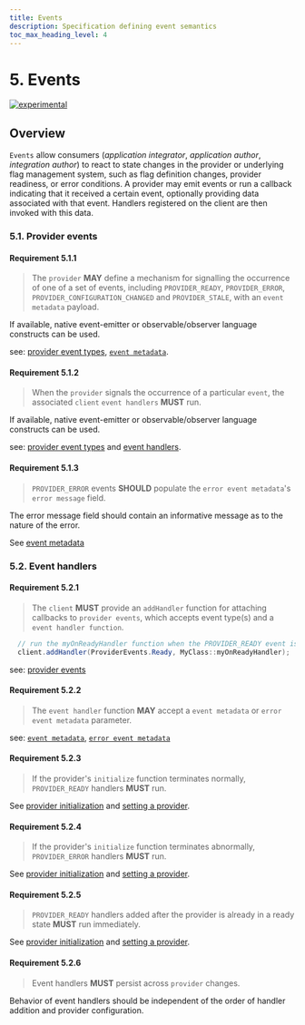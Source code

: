 ```yaml
---
title: Events
description: Specification defining event semantics
toc_max_heading_level: 4
---
```


# 5. Events

[![experimental](https://img.shields.io/static/v1?label=Status&message=experimental&color=orange)](https://github.com/open-feature/spec/tree/main/specification#experimental)

## Overview

`Events` allow consumers (_application integrator_, _application author_, _integration author_) to react to state changes in the provider or underlying flag management system, such as flag definition changes, provider readiness, or error conditions. A provider may emit events or run a callback indicating that it received a certain event, optionally providing data associated with that event. Handlers registered on the client are then invoked with this data.

### 5.1. Provider events

#### Requirement 5.1.1

> The `provider` **MAY** define a mechanism for signalling the occurrence of one of a set of events, including `PROVIDER_READY`, `PROVIDER_ERROR`, `PROVIDER_CONFIGURATION_CHANGED` and `PROVIDER_STALE`, with an `event metadata` payload. 

If available, native event-emitter or observable/observer language constructs can be used.

see: [provider event types](../types.md#provider-events), [`event metadata`](../types.md#event-metadata).

#### Requirement 5.1.2

> When the `provider` signals the occurrence of a particular `event`, the associated `client` `event handlers` **MUST** run. 

If available, native event-emitter or observable/observer language constructs can be used.

see: [provider event types](./../types.md#provider-events) and [event handlers](#52-event-handlers).

#### Requirement 5.1.3

> `PROVIDER_ERROR` events **SHOULD** populate the `error event metadata`'s `error message` field.

The error message field should contain an informative message as to the nature of the error.

See [event metadata](../types.md#error-event-metadata)

### 5.2. Event handlers

#### Requirement 5.2.1

> The `client` **MUST** provide an `addHandler` function for attaching callbacks to `provider events`, which accepts event type(s) and a `event handler function`.

```java
  // run the myOnReadyHandler function when the PROVIDER_READY event is fired
  client.addHandler(ProviderEvents.Ready, MyClass::myOnReadyHandler);
```

see: [provider events](#51-provider-events)

#### Requirement 5.2.2

> The `event handler` function **MAY** accept a `event metadata` or `error event metadata` parameter.

see: [`event metadata`](../types.md#event-metadata), [`error event metadata`](../types.md#error-event-metadata)

#### Requirement 5.2.3

> If the provider's `initialize` function terminates normally, `PROVIDER_READY` handlers **MUST** run.

See [provider initialization](./02-providers.md#24-initialization) and [setting a provider](./01-flag-evaluation.md#setting-a-provider).

#### Requirement 5.2.4

> If the provider's `initialize` function terminates abnormally, `PROVIDER_ERROR` handlers **MUST** run.

See [provider initialization](./02-providers.md#24-initialization) and [setting a provider](./01-flag-evaluation.md#setting-a-provider).

#### Requirement 5.2.5

> `PROVIDER_READY` handlers added after the provider is already in a ready state **MUST** run immediately.

See [provider initialization](./02-providers.md#24-initialization) and [setting a provider](./01-flag-evaluation.md#setting-a-provider).

#### Requirement 5.2.6

> Event handlers **MUST** persist across `provider` changes.

Behavior of event handlers should be independent of the order of handler addition and provider configuration.